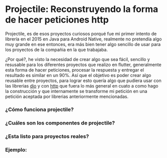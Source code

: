 # Projectile: Reconstruyendo la forma de hacer peticiones http



Projectile, es de esos proyectos curiosos porqué fue mi primer intento de librería en el 2015 en Java para Android Native, realmente no pretendía algo muy grande en ese entonces, era más bien tener algo sencillo de usar para los proyectos de la compañia en la que trabajaba.



¿Por qué?, he visto la necesidad de crear algo que sea fácil, sencillo y resusable para los diferentes proyectos que realizo en flutter, generalmente esta forma de hacer peticiones, procesar la respuesta y entregar el resultado es similar en un 90%. Así que el objetivo es poder crear algo reusable entre proyectos, para lograr esto quería algo que pudiera usar con las librerias [dio]() y con [http]() que fuera lo más general en cuato a como hago la construcción y que internamente se transforme mi petición en una petición aceptada por librerias anteriormente mencionadas.



### ¿Cómo funciona projectile?

### ¿Cuáles son los componentes de projectile?

### ¿Esta listo para proyectos reales?

### Ejemplo:




